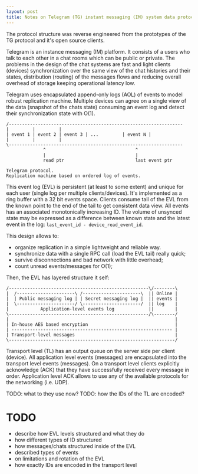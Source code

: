 ```yaml
---
layout: post
title: Notes on Telegram (TG) instant messaging (IM) system data protocol
---
```


The protocol structure was reverse engineered from the prototypes of the
TG protocol and it's open source clients.

Telegram is an instance messaging (IM) platform. It consists of a users
who talk to each other in a chat rooms which can be public or private.
The problems in the design of the chat systems are fast and light
clients (devices) synchronization over the same view of the chat histories
and their states, distribution (routing) of the messages flows and reducing
overall overhead of storage keeping operational latency low.

Telegram uses encapsulated append-only logs (AOL) of events to model
robust replication machine. Multiple devices can agree on a single view
of the data (snapshot of the chats state) consuming an event log and
detect their synchronization state with O(1).

```
/------------------------------------------------------------------
|         |         |
| event 1 | event 2 | event 3 | ...         | event N |
|         |         |
\------------------------------------------------------------------
              ^                                  ^
              |                                  |
              read ptr                           last event ptr

Telegram protocol.
Replication machine based on ordered log of events.
```

This event log (EVL) is persistent (at least to some extent) and unique
for each user (single log per multiple clients/devices). It's implemented
as a ring buffer with a 32 bit events space. Clients consume tail of
the EVL from the known point to the end of the tail to get consistent
data view. All events has an associated monotonically increasing ID.
The volume of unsynced state may be expressed as a difference between
known state and the latest event in the log:
`last_event_id - device_read_event_id`.

This design allows to:

- organize replication in a simple lightweight and reliable way.
- synchronize data with a single RPC call (load the EVL tail) really quick;
- survive disconnections and bad network with little overhead;
- count unread events/messages for O(1);

Then, the EVL has layered structure it self:

```
/-----------------------------------------------------\/--------\
|  /----------------------\ /----------------------\  || Online |
|  | Public messaging log | | Secret messaging log |  || events |
|  \----------------------/ \----------------------/  || log    |
|            Application-level events log             ||        |
\-----------------------------------------------------/\--------/
|                                                               |
| In-house AES based encryption                                 |
| ------------------------------------------------------------- |
| Transport-level messages                                      |
\---------------------------------------------------------------/
```

Transport level (TL) has an output queue on the server side
per client (device). All application level events (messages) are
encapsulated into the transport level events (messages). On a
transport level clients explicitly acknowledge (ACK) that they
have successfully received every message in order. Application level
ACK allows to use any of the available protocols for the networking
(i.e. UDP).

TODO: what to they use now?
TODO: how the IDs of the TL are encoded?

TODO
===

- describe how EVL levels structured and what they do
- how different types of ID structured
- how messages/chats structured inside of the EVL
- described types of events
- on limitations and rotation of the EVL
- how exactly IDs are encoded in the transport level
